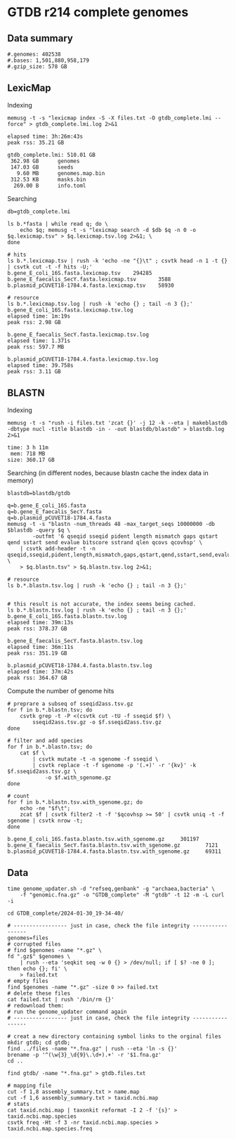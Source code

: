 # GTDB r214 complete genomes

## Data summary

    #.genomes: 402538
    #.bases: 1,501,880,958,179
    #.gzip_size: 578 GB

## LexicMap

Indexing

    memusg -t -s "lexicmap index -S -X files.txt -O gtdb_complete.lmi --force" > gtdb_complete.lmi.log 2>&1

    elapsed time: 3h:26m:43s
    peak rss: 35.21 GB

    gtdb_complete.lmi: 510.01 GB
     362.98 GB      genomes
     147.03 GB      seeds
       9.60 MB      genomes.map.bin
     312.53 KB      masks.bin
      269.00 B      info.toml


Searching

    db=gtdb_complete.lmi

    ls b.*fasta | while read q; do \
        echo $q; memusg -t -s "lexicmap search -d $db $q -n 0 -o $q.lexicmap.tsv" > $q.lexicmap.tsv.log 2>&1; \
    done

    # hits
    ls b.*.lexicmap.tsv | rush -k 'echo -ne "{}\t" ; csvtk head -n 1 -t {} | csvtk cut -t -f hits -U;'
    b.gene_E_coli_16S.fasta.lexicmap.tsv    294285
    b.gene_E_faecalis_SecY.fasta.lexicmap.tsv       3588
    b.plasmid_pCUVET18-1784.4.fasta.lexicmap.tsv    58930

    # resource
    ls b.*.lexicmap.tsv.log | rush -k 'echo {} ; tail -n 3 {};'
    b.gene_E_coli_16S.fasta.lexicmap.tsv.log
    elapsed time: 1m:19s
    peak rss: 2.98 GB

    b.gene_E_faecalis_SecY.fasta.lexicmap.tsv.log
    elapsed time: 1.371s
    peak rss: 597.7 MB

    b.plasmid_pCUVET18-1784.4.fasta.lexicmap.tsv.log
    elapsed time: 39.758s
    peak rss: 3.11 GB

## BLASTN

Indexing

    memusg -t -s "rush -i files.txt 'zcat {}' -j 12 -k --eta | makeblastdb -dbtype nucl -title blastdb -in - -out blastdb/blastdb" > blastdb.log 2>&1

    time: 3 h 11m
     mem: 718 MB
    size: 360.17 GB

Searching (in different nodes, because blastn cache the index data in memory)

    blastdb=blastdb/gtdb

    q=b.gene_E_coli_16S.fasta
    q=b.gene_E_faecalis_SecY.fasta
    q=b.plasmid_pCUVET18-1784.4.fasta
    memusg -t -s "blastn -num_threads 48 -max_target_seqs 10000000 -db $blastdb -query $q \
            -outfmt '6 qseqid sseqid pident length mismatch gaps qstart qend sstart send evalue bitscore sstrand qlen qcovs qcovhsp' \
        | csvtk add-header -t -n qseqid,sseqid,pident,length,mismatch,gaps,qstart,qend,sstart,send,evalue,bitscore,sstrand,qlen,qcovs,qcovhsp \
        > $q.blastn.tsv" > $q.blastn.tsv.log 2>&1;

    # resource
    ls b.*.blastn.tsv.log | rush -k 'echo {} ; tail -n 3 {};'


    # this result is not accurate, the index seems being cached.
    ls b.*.blastn.tsv.log | rush -k 'echo {} ; tail -n 3 {};'
    b.gene_E_coli_16S.fasta.blastn.tsv.log
    elapsed time: 39m:13s
    peak rss: 378.37 GB

    b.gene_E_faecalis_SecY.fasta.blastn.tsv.log
    elapsed time: 36m:11s
    peak rss: 351.19 GB

    b.plasmid_pCUVET18-1784.4.fasta.blastn.tsv.log
    elapsed time: 37m:42s
    peak rss: 364.67 GB


Compute the number of genome hits


    # preprare a subseq of sseqid2ass.tsv.gz
    for f in b.*.blastn.tsv; do
        csvtk grep -t -P <(csvtk cut -tU -f sseqid $f) \
            sseqid2ass.tsv.gz -o $f.sseqid2ass.tsv.gz
    done

    # filter and add species
    for f in b.*.blastn.tsv; do
        cat $f \
            | csvtk mutate -t -n sgenome -f sseqid \
            | csvtk replace -t -f sgenome -p '(.+)' -r '{kv}' -k $f.sseqid2ass.tsv.gz \
                -o $f.with_sgenome.gz
    done

    # count
    for f in b.*.blastn.tsv.with_sgenome.gz; do
        echo -ne "$f\t";
        zcat $f | csvtk filter2 -t -f '$qcovhsp >= 50' | csvtk uniq -t -f sgenome | csvtk nrow -t;
    done

    b.gene_E_coli_16S.fasta.blastn.tsv.with_sgenome.gz     301197
    b.gene_E_faecalis_SecY.fasta.blastn.tsv.with_sgenome.gz        7121
    b.plasmid_pCUVET18-1784.4.fasta.blastn.tsv.with_sgenome.gz     69311


## Data

    time genome_updater.sh -d "refseq,genbank" -g "archaea,bacteria" \
        -f "genomic.fna.gz" -o "GTDB_complete" -M "gtdb" -t 12 -m -L curl -i

    cd GTDB_complete/2024-01-30_19-34-40/

    # ----------------- just in case, check the file integrity -----------------
    genomes=files
    # corrupted files
    # find $genomes -name "*.gz" \
    fd ".gz$" $genomes \
        | rush --eta 'seqkit seq -w 0 {} > /dev/null; if [ $? -ne 0 ]; then echo {}; fi' \
        > failed.txt
    # empty files
    find $genomes -name "*.gz" -size 0 >> failed.txt
    # delete these files
    cat failed.txt | rush '/bin/rm {}'
    # redownload them:
    # run the genome_updater command again
    # ----------------- just in case, check the file integrity -----------------

    # creat a new directory containing symbol links to the orginal files
    mkdir gtdb; cd gtdb;
    find ../files -name "*.fna.gz" | rush --eta 'ln -s {}'
    brename -p '^(\w{3}_\d{9}\.\d+).+' -r '$1.fna.gz'
    cd ..

    find gtdb/ -name "*.fna.gz" > gtdb.files.txt

    # mapping file
    cut -f 1,8 assembly_summary.txt > name.map
    cut -f 1,6 assembly_summary.txt > taxid.ncbi.map
    # stats
    cat taxid.ncbi.map | taxonkit reformat -I 2 -f '{s}' > taxid.ncbi.map.species
    csvtk freq -Ht -f 3 -nr taxid.ncbi.map.species > taxid.ncbi.map.species.freq
